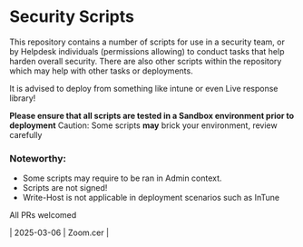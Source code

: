 # Security Scripts

This repository contains a number of scripts for use in a security team, or by Helpdesk individuals (permissions allowing) to conduct tasks that help harden overall security. 
There are also other scripts within the repository which may help with other tasks or deployments. 

It is advised to deploy from something like intune or even Live response library!  

**Please ensure that all scripts are tested in a Sandbox environment prior to deployment**
Caution: Some scripts **may** brick your environment, review carefully 

### Noteworthy: 

- Some scripts may require to be ran in Admin context.
- Scripts are not signed! 
- Write-Host is not applicable in deployment scenarios such as InTune 

All PRs welcomed

| 2025-03-06 | Zoom.cer |

